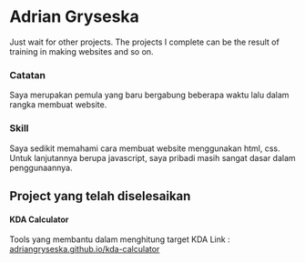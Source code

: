 # Adrian Gryseska
Just wait for other projects. The projects I complete can be the result of training in making websites and so on. 

### Catatan
Saya merupakan pemula yang baru bergabung beberapa waktu lalu dalam rangka membuat website. 

### Skill
Saya sedikit memahami cara membuat website menggunakan html, css. Untuk lanjutannya berupa javascript, saya pribadi masih sangat dasar dalam penggunaannya. 

## Project yang telah diselesaikan
#### KDA Calculator<br>
Tools yang membantu dalam menghitung target KDA
Link : <a link href="adriangryseska.github.io">adriangryseska.github.io/kda-calculator</a>
